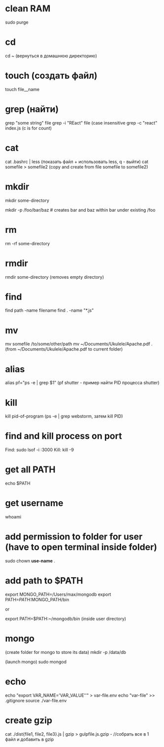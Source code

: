 # clean RAM
sudo purge

# cd
cd ~ (вернуться в домашнюю директорию)

# touch (создать файл)
touch file__name

# grep (найти)
grep "some string" file
grep -i "REact" file (case insensitive
grep -c "react" index.js (c is for count)

# cat
cat .bashrc | less (показать файл + использовать less, q - выйти)
cat somefile > somefile2 (copy and create from file somefile to somefile2)

# mkdir
mkdir some-directory

mkdir -p /foo/bar/baz  # creates bar and baz within bar under existing /foo

# rm
rm -rf some-directory

# rmdir
rmdir some-directory (removes empty directory)

# find
find path -name filename
find . -name "*.js"

# mv
mv somefile /to/some/other/path
mv ~/Documents/Ukulele/Apache.pdf . (from ~/Documents/Ukulele/Apache.pdf to current folder)

# alias
alias pf="ps -e | grep $1" (pf shutter - пример найти PID процесса shutter)

# kill
kill pid-of-program (ps -e | grep webstorm, затем kill PID)

# find and kill process on port
Find:
sudo lsof -i :3000
Kill:
kill -9 <PID>

# get all PATH
echo $PATH

# get username
whoami

# add permission to folder for user (have to open terminal inside folder)
sudo chown __use-name__ .

# add path to $PATH
export MONGO_PATH=/Users/max/mongodb
export PATH=$PATH:$MONGO_PATH/bin

or

export PATH=$PATH:~/mongodb/bin (inside user directory)

# mongo
(create folder for mongo to store its data)
mkdir -p /data/db 

(launch mongo)
sudo mongod

# echo
echo "export VAR_NAME='VAR_VALUE''" > var-file.env
echo "var-file" >> .gitignore
source ./var-file.env

# create gzip
cat ./dist{file1, file2, file3}.js | gzip > gulpfile.js.gzip - //собрать все в 1 файл и добавить в gzip
